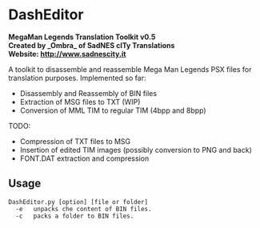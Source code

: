 # DashEditor
**MegaMan Legends Translation Toolkit v0.5**  
**Created by \_Ombra_ of SadNES cITy Translations**  
**Website: http://www.sadnescity.it**  

A toolkit to disassemble and reassemble Mega Man Legends PSX files for translation purposes.
Implemented so far:

* Disassembly and Reassembly of BIN files
* Extraction of MSG files to TXT (WIP)
* Conversion of MML TIM to regular TIM (4bpp and 8bpp)

TODO:

* Compression of TXT files to MSG
* Insertion of edited TIM images (possibly conversion to PNG and back)
* FONT.DAT extraction and compression

## Usage
```
DashEditor.py [option] [file or folder]
  -e   unpacks che content of BIN files.
  -c   packs a folder to BIN files.
```
